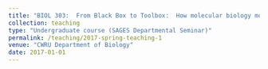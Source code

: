 ```yaml
---
title: "BIOL 303:  From Black Box to Toolbox:  How molecular biology moves forward"
collection: teaching
type: "Undergraduate course (SAGES Departmental Seminar)"
permalink: /teaching/2017-spring-teaching-1
venue: "CWRU Department of Biology"
date: 2017-01-01
---
```

